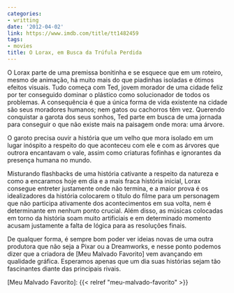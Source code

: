 ```yaml
---
categories:
- writting
date: '2012-04-02'
link: https://www.imdb.com/title/tt1482459
tags:
- movies
title: O Lorax, em Busca da Trúfula Perdida
---
```


O Lorax parte de uma premissa bonitinha e se esquece que em um roteiro, mesmo de animação, há muito mais do que piadinhas isoladas e ótimos efeitos visuais. Tudo começa com Ted, jovem morador de uma cidade feliz por ter conseguido dominar o plástico como solucionador de todos os problemas. A consequência é que a única forma de vida existente na cidade são seus moradores humanos; nem gatos ou cachorros têm vez. Querendo conquistar a garota dos seus sonhos, Ted parte em busca de uma jornada para conseguir o que não existe mais na paisagem onde mora: uma árvore.

O garoto precisa ouvir a história que um velho que mora isolado em um lugar inóspito a respeito do que aconteceu com ele e com as árvores que outrora encantavam o vale, assim como criaturas fofinhas e ignorantes da presença humana no mundo.

Misturando flashbacks de uma história cativante a respeito da natureza e como a encaramos hoje em dia e a mais fraca história inicial, Lorax consegue entreter justamente onde não termina, e a maior prova é os idealizadores da história colocarem o título do filme para um personagem que não participa ativamente dos acontecimentos em sua volta, nem é determinante em nenhum ponto crucial. Além disso, as músicas colocadas em torno da história soam muito artificiais e em determinado momento acusam justamente a falta de lógica para as resoluções finais.

De qualquer forma, é sempre bom poder ver ideias novas de uma outra produtora que não seja a Pixar ou a Dreamworks, e nesse ponto podemos dizer que a criadora de [Meu Malvado Favorito] vem avançando em qualidade gráfica. Esperamos apenas que um dia suas histórias sejam tão fascinantes diante das principais rivais.

[Meu Malvado Favorito]: {{< relref "meu-malvado-favorito" >}}


